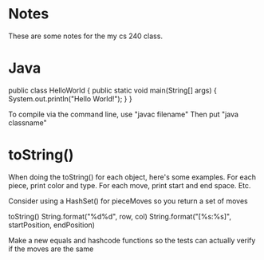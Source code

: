 # Notes
These are some notes for the my cs 240 class.

# Java
public class HelloWorld {
    public static void main(String[] args) {
        System.out.println("Hello World!");
    }
}

To compile via the command line, use "javac filename"
Then put "java classname"


# toString()
When doing the toString() for each object, here's some examples.
For each piece, print color and type.
For each move, print start and end space.
Etc.

Consider using a HashSet<ChessMove>() for pieceMoves so
you return a set of moves

toString()
    String.format("%d%d", row, col)
    String.format("[%s:%s]", startPosition, endPosition)

Make a new equals and hashcode functions so the tests can 
actually verify if the moves are the same

